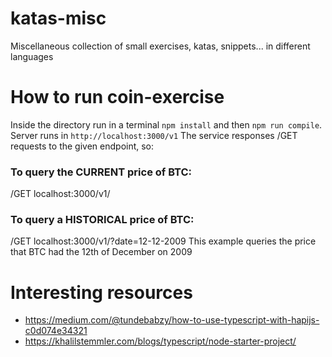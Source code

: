 # katas-misc
Miscellaneous collection of small exercises, katas, snippets... in different languages

# How to run coin-exercise

Inside the directory run in a terminal `npm install` and then `npm run compile`. Server runs in `http://localhost:3000/v1`
The service responses /GET requests to the given endpoint, so:
### To query the CURRENT price of BTC:
/GET localhost:3000/v1/
### To query a HISTORICAL price of BTC:
/GET localhost:3000/v1/?date=12-12-2009
This example queries the price that BTC had the 12th of December on 2009

# Interesting resources
- https://medium.com/@tundebabzy/how-to-use-typescript-with-hapijs-c0d074e34321
- https://khalilstemmler.com/blogs/typescript/node-starter-project/